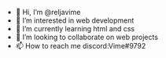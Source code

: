 - 👋 Hi, I’m @reljavime
- 👀 I’m interested in web development
- 🌱 I’m currently learning html and css
- 💞️ I’m looking to collaborate on web projects
- 📫 How to reach me discord:Vime#9792

<!---
reljavime/reljavime is a ✨ special ✨ repository because its `README.md` (this file) appears on your GitHub profile.
You can click the Preview link to take a look at your changes.
--->
